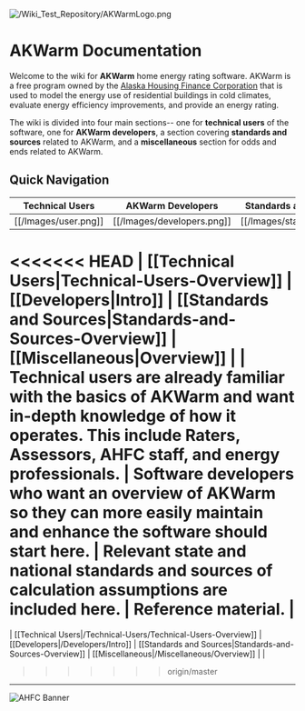 
![/Wiki\_Test\_Repository/AKWarmLogo.png](https://github.com/dustin-cchrc/Wiki_Test_Repository/blob/master/Images/AKWarmLogo.png)<BR>

# AKWarm Documentation

Welcome to the wiki for **AKWarm** home energy rating software.  AKWarm is a free program owned by the [Alaska Housing Finance Corporation](http://www.ahfc.us/) that is used to model the energy use of residential buildings in cold climates, evaluate energy efficiency improvements, and provide an energy rating.  

The wiki is divided into four main sections-- one for **technical users** of the software, one for **AKWarm developers**, a section covering **standards and sources** related to AKWarm, and a **miscellaneous** section for odds and ends related to AKWarm.  

## Quick Navigation
| Technical Users             | AKWarm Developers              | Standards and Sources          | Miscellaneous                 |
|----------------------------|---------------------------------|-------------------------------|---------------------------| 
| [[/Images/user.png]] | [[/Images/developers.png]] | [[/Images/standards.png]] | [[/Images/Miscellaneous.png]] | 
<<<<<<< HEAD
| [[Technical Users|Technical-Users-Overview]] | [[Developers|Intro]] | [[Standards and Sources|Standards-and-Sources-Overview]] | [[Miscellaneous|Overview]] |
| Technical users are already familiar with the basics of AKWarm and want in-depth knowledge of how it operates.  This include Raters, Assessors, AHFC staff, and energy professionals. | Software developers who want an overview of AKWarm so they can more easily maintain and enhance the software should start here. | 
Relevant state and national standards and sources of calculation assumptions are included here. | Reference material. |
=======
| [[Technical Users|/Technical-Users/Technical-Users-Overview]] | [[Developers|/Developers/Intro]] | [[Standards and Sources|Standards-and-Sources-Overview]] | [[Miscellaneous|/Miscellaneous/Overview]] |
|

>>>>>>> origin/master

----------

![AHFC Banner](https://github.com/dustin-cchrc/Wiki_Test_Repository/blob/master/Images/AHFC%20MASTER%20HEADER.png)